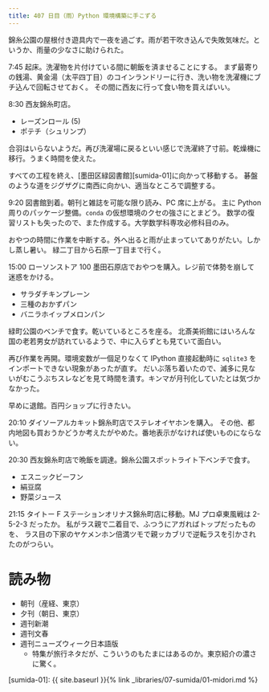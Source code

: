 ```yaml
---
title: 407 日目（雨）Python 環境構築に手こずる
---
```


錦糸公園の屋根付き遊具内で一夜を過ごす。雨が若干吹き込んで失敗気味だ。というか、雨量の少なさに助けられた。

7:45 起床。洗濯物を片付けている間に朝飯を済ませることにする。
まず最寄りの銭湯、黄金湯（太平四丁目）のコインランドリーに行き、洗い物を洗濯機にブチ込んで回転させておく。
その間に西友に行って食い物を買えばいい。

8:30 西友錦糸町店。
* レーズンロール (5)
* ポテチ（シュリンプ）

合羽はいらないようだ。再び洗濯場に戻るといい感じで洗濯終了寸前。乾燥機に移行。うまく時間を使えた。

すべての工程を終え、[墨田区緑図書館][sumida-01]に向かって移動する。
碁盤のような道をジグザグに南西に向かい、適当なところで調整する。

9:20 図書館到着。朝刊と雑誌を可能な限り読み、PC 席に上がる。
主に Python 周りのパッケージ整備。`conda` の仮想環境のクセの強さにとまどう。
数学の復習リストも失ったので、また作成する。大学数学科専攻必修科目のみ。

おやつの時間に作業を中断する。外へ出ると雨が止まっていてありがたい。しかし蒸し暑い。
緑二丁目から石原一丁目まで行く。

15:00 ローソンストア 100 墨田石原店でおやつを購入。レジ前で体勢を崩して迷惑をかける。
* サラダチキンプレーン
* 三種のおかずパン
* バニラホイップメロンパン

緑町公園のベンチで食す。乾いているところを座る。
北斎美術館にはいろんな国の老若男女が訪れているようで、中に入らずとも見ていて面白い。

再び作業を再開。環境変数が一個足りなくて IPython 直接起動時に `sqlite3` をインポートできない現象があったが直す。
だいぶ落ち着いたので、滅多に見ないがむこうぶちスレなどを見て時間を潰す。キンマが月刊化していたとは気づかなかった。

早めに退館。百円ショップに行きたい。

20:10 ダイソーアルカキット錦糸町店でステレオイヤホンを購入。
その他、都内地図も買おうかどうか考えたがやめた。番地表示がなければ使いものにならない。

20:30 西友錦糸町店で晩飯を調達。錦糸公園スポットライト下ベンチで食す。
* エスニックビーフン
* 絹豆腐
* 野菜ジュース

21:15 タイトー F ステーションオリナス錦糸町店に移動。MJ プロ卓東風戦は 2-5-2-3 だったか。
私がラス親で二着目で、ふつうにアガればトップだったものを、
ラス目の下家のヤケメンホン倍満ツモで親ッカブリで逆転ラスを引かされたのがつらい。

# 読み物

* 朝刊（産経、東京）
* 夕刊（朝日、東京）
* 週刊新潮
* 週刊文春
* 週刊ニューズウィーク日本語版
  * 特集が旅行ネタだが、こういうのもたまにはあるのか。東京紹介の濃さに驚く。

[sumida-01]: {{ site.baseurl }}{% link _libraries/07-sumida/01-midori.md %}
